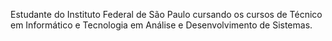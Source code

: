 Estudante do Instituto Federal de São Paulo cursando os cursos de Técnico em Informático e Tecnologia em Análise e Desenvolvimento de Sistemas.
